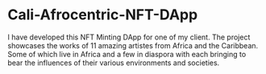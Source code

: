 # Cali-Afrocentric-NFT-DApp
I have developed this NFT Minting DApp for one of my client.  The project showcases the works of 11 amazing artistes from Africa and the Caribbean. Some of which live in Africa and a few in diaspora with each bringing to bear the influences of their various environments and societies.
